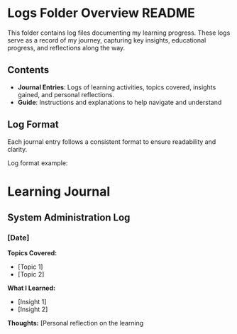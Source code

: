# Logs Folder Overview README
This folder contains log files documenting my learning progress. These logs serve as a record of my journey, capturing key insights, educational progress, and reflections along the way.

## Contents
- **Journal Entries**: Logs of learning activities, topics covered, insights gained, and personal reflections.
- **Guide**: Instructions and explanations to help navigate and understand 

## Log Format
Each journal entry follows a consistent format to ensure readability and clarity.

Log format example:
# Learning Journal

## System Administration Log

### [Date]

**Topics Covered:**
- [Topic 1]
- [Topic 2]

**What I Learned:**
- [Insight 1]
- [Insight 2]

**Thoughts:**
[Personal reflection on the learning 
